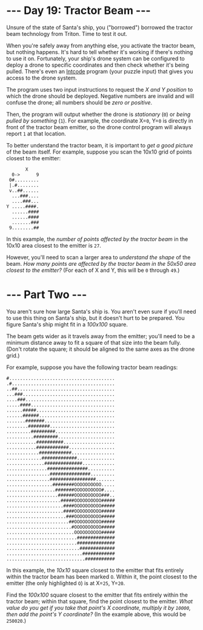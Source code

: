 ﻿# --- Day 19: Tractor Beam ---

Unsure of the state of Santa's ship, you (&quot;borrowed&quot;) borrowed the tractor beam technology from Triton. Time to test it out.

When you're safely away from anything else, you activate the tractor beam, but nothing happens.  It's hard to tell whether it's working if there's nothing to use it on. Fortunately, your ship's drone system can be configured to deploy a drone to specific coordinates and then check whether it's being pulled. There's even an [Intcode](9) program (your puzzle input) that gives you access to the drone system.

The program uses two input instructions to request the *X and Y position* to which the drone should be deployed.  Negative numbers are invalid and will confuse the drone; all numbers should be *zero or positive*.

Then, the program will output whether the drone is *stationary* (```0```) or *being pulled by something* (```1```). For example, the coordinate X=```0```, Y=```0``` is directly in front of the tractor beam emitter, so the drone control program will always report ```1``` at that location.

To better understand the tractor beam, it is important to *get a good picture* of the beam itself. For example, suppose you scan the 10x10 grid of points closest to the emitter:


```
       X
  0->      9
 0#.........
 |.#........
 v..##......
  ...###....
  ....###...
Y .....####.
  ......####
  ......####
  .......###
 9........##
```


In this example, the *number of points affected by the tractor beam* in the 10x10 area closest to the emitter is ```27```.

However, you'll need to scan a larger area to *understand the shape* of the beam. *How many points are affected by the tractor beam in the 50x50 area closest to the emitter?* (For each of X and Y, this will be ```0``` through ```49```.)

# --- Part Two ---

You aren't sure how large Santa's ship is. You aren't even sure if you'll need to use this thing on Santa's ship, but it doesn't hurt to be prepared. You figure Santa's ship might fit in a *100x100* square.

The beam gets wider as it travels away from the emitter; you'll need to be a minimum distance away to fit a square of that size into the beam fully. (Don't rotate the square; it should be aligned to the same axes as the drone grid.)

For example, suppose you have the following tractor beam readings:


```
#.......................................
.#......................................
..##....................................
...###..................................
....###.................................
.....####...............................
......#####.............................
......######............................
.......#######..........................
........########........................
.........#########......................
..........#########.....................
...........##########...................
...........############.................
............############................
.............#############..............
..............##############............
...............###############..........
................###############.........
................#################.......
.................########OOOOOOOOOO.....
..................#######OOOOOOOOOO#....
...................######OOOOOOOOOO###..
....................#####OOOOOOOOOO#####
.....................####OOOOOOOOOO#####
.....................####OOOOOOOOOO#####
......................###OOOOOOOOOO#####
.......................##OOOOOOOOOO#####
........................#OOOOOOOOOO#####
.........................OOOOOOOOOO#####
..........................##############
..........................##############
...........................#############
............................############
.............................###########
```


In this example, the *10x10* square closest to the emitter that fits entirely within the tractor beam has been marked ```O```. Within it, the point closest to the emitter (the only highlighted ```O```) is at X=```25```, Y=```20```.

Find the *100x100* square closest to the emitter that fits entirely within the tractor beam; within that square, find the point closest to the emitter.  *What value do you get if you take that point's X coordinate, multiply it by ```10000```, then add the point's Y coordinate?* (In the example above, this would be ```250020```.)